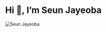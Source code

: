 # Hi 👋, I’m Seun Jayeoba

![Seun Jayeoba](https://github-readme-stats.vercel.app/api?username=SeunScript&show_icons=true&theme=cobalt&hide_title=true)


